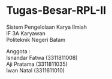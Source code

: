# Tugas-Besar-RPL-II
Sistem Pengelolaan Karya Ilmiah <br>
IF 3A Karyawan <br>
Politeknik Negeri Batam <br>

Anggota : <br>
Isnandar Fatwa (3311811008) <br>
Aji Pratama (3311811035) <br>
Iwan Natal (3311611010) <br>
